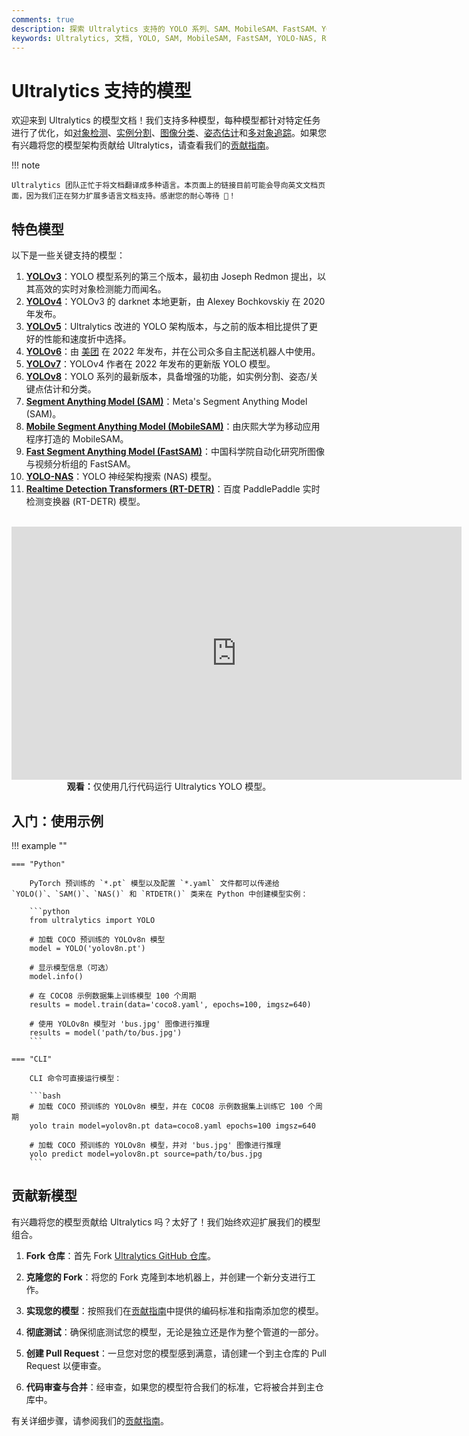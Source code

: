 ```yaml
---
comments: true
description: 探索 Ultralytics 支持的 YOLO 系列、SAM、MobileSAM、FastSAM、YOLO-NAS 和 RT-DETR 模型多样化的范围。提供 CLI 和 Python 使用的示例以供入门。
keywords: Ultralytics, 文档, YOLO, SAM, MobileSAM, FastSAM, YOLO-NAS, RT-DETR, 模型, 架构, Python, CLI
---
```


# Ultralytics 支持的模型

欢迎来到 Ultralytics 的模型文档！我们支持多种模型，每种模型都针对特定任务进行了优化，如[对象检测](/../tasks/detect.md)、[实例分割](/../tasks/segment.md)、[图像分类](/../tasks/classify.md)、[姿态估计](/../tasks/pose.md)和[多对象追踪](/../modes/track.md)。如果您有兴趣将您的模型架构贡献给 Ultralytics，请查看我们的[贡献指南](/../help/contributing.md)。

!!! note

    Ultralytics 团队正忙于将文档翻译成多种语言。本页面上的链接目前可能会导向英文文档页面，因为我们正在努力扩展多语言文档支持。感谢您的耐心等待 🙏！

## 特色模型

以下是一些关键支持的模型：

1. **[YOLOv3](/../models/yolov3.md)**：YOLO 模型系列的第三个版本，最初由 Joseph Redmon 提出，以其高效的实时对象检测能力而闻名。
2. **[YOLOv4](/../models/yolov4.md)**：YOLOv3 的 darknet 本地更新，由 Alexey Bochkovskiy 在 2020 年发布。
3. **[YOLOv5](/../models/yolov5.md)**：Ultralytics 改进的 YOLO 架构版本，与之前的版本相比提供了更好的性能和速度折中选择。
4. **[YOLOv6](/../models/yolov6.md)**：由 [美团](https://about.meituan.com/) 在 2022 年发布，并在公司众多自主配送机器人中使用。
5. **[YOLOv7](/../models/yolov7.md)**：YOLOv4 作者在 2022 年发布的更新版 YOLO 模型。
6. **[YOLOv8](/../models/yolov8.md)**：YOLO 系列的最新版本，具备增强的功能，如实例分割、姿态/关键点估计和分类。
7. **[Segment Anything Model (SAM)](/../models/sam.md)**：Meta's Segment Anything Model (SAM)。
8. **[Mobile Segment Anything Model (MobileSAM)](/../models/mobile-sam.md)**：由庆熙大学为移动应用程序打造的 MobileSAM。
9. **[Fast Segment Anything Model (FastSAM)](/../models/fast-sam.md)**：中国科学院自动化研究所图像与视频分析组的 FastSAM。
10. **[YOLO-NAS](/../models/yolo-nas.md)**：YOLO 神经架构搜索 (NAS) 模型。
11. **[Realtime Detection Transformers (RT-DETR)](/../models/rtdetr.md)**：百度 PaddlePaddle 实时检测变换器 (RT-DETR) 模型。

<p align="center">
  <br>
  <iframe width="720" height="405" src="https://www.youtube.com/embed/MWq1UxqTClU?si=nHAW-lYDzrz68jR0"
    title="YouTube 视频播放器" frameborder="0"
    allow="加速度计; 自动播放; 剪贴板写入; 加密媒体; 陀螺仪; 画中画; web 分享"
    allowfullscreen>
  </iframe>
  <br>
  <strong>观看：</strong>仅使用几行代码运行 Ultralytics YOLO 模型。
</p>

## 入门：使用示例

!!! example ""

    === "Python"

        PyTorch 预训练的 `*.pt` 模型以及配置 `*.yaml` 文件都可以传递给 `YOLO()`、`SAM()`、`NAS()` 和 `RTDETR()` 类来在 Python 中创建模型实例：

        ```python
        from ultralytics import YOLO

        # 加载 COCO 预训练的 YOLOv8n 模型
        model = YOLO('yolov8n.pt')

        # 显示模型信息（可选）
        model.info()

        # 在 COCO8 示例数据集上训练模型 100 个周期
        results = model.train(data='coco8.yaml', epochs=100, imgsz=640)

        # 使用 YOLOv8n 模型对 'bus.jpg' 图像进行推理
        results = model('path/to/bus.jpg')
        ```

    === "CLI"

        CLI 命令可直接运行模型：

        ```bash
        # 加载 COCO 预训练的 YOLOv8n 模型，并在 COCO8 示例数据集上训练它 100 个周期
        yolo train model=yolov8n.pt data=coco8.yaml epochs=100 imgsz=640

        # 加载 COCO 预训练的 YOLOv8n 模型，并对 'bus.jpg' 图像进行推理
        yolo predict model=yolov8n.pt source=path/to/bus.jpg
        ```

## 贡献新模型

有兴趣将您的模型贡献给 Ultralytics 吗？太好了！我们始终欢迎扩展我们的模型组合。

1. **Fork 仓库**：首先 Fork [Ultralytics GitHub 仓库](https://github.com/ultralytics/ultralytics)。

2. **克隆您的 Fork**：将您的 Fork 克隆到本地机器上，并创建一个新分支进行工作。

3. **实现您的模型**：按照我们在[贡献指南](/../help/contributing.md)中提供的编码标准和指南添加您的模型。

4. **彻底测试**：确保彻底测试您的模型，无论是独立还是作为整个管道的一部分。

5. **创建 Pull Request**：一旦您对您的模型感到满意，请创建一个到主仓库的 Pull Request 以便审查。

6. **代码审查与合并**：经审查，如果您的模型符合我们的标准，它将被合并到主仓库中。

有关详细步骤，请参阅我们的[贡献指南](/../help/contributing.md)。
